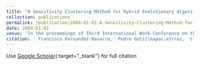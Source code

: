 ```yaml
---
title: "A Sensitivity Clustering Method for Hybrid Evolutionary Algorithms"
collection: publications
permalink: /publication/2009-01-01-A-Sensitivity-Clustering-Method-for-Hybrid-Evolutionary-Algorithms
date: 2009-01-01
venue: 'In the proceedings of Third International Work-Conference on the Interplay Between Natural and Artificial Computation (IWINAC09)'
citation: ' Francisco Fernandez-Navarro,  Pedro Guti{\&apos;e}rrez,  C{\&apos;e}sar Herv{\&apos;a}s-Mart{\&apos;i}nez,  Juan Fern{\&apos;a}ndez, &quot;A Sensitivity Clustering Method for Hybrid Evolutionary Algorithms.&quot; In the proceedings of Third International Work-Conference on the Interplay Between Natural and Artificial Computation (IWINAC09), 2009.'
---
```

Use [Google Scholar](https://scholar.google.com/scholar?q=A+Sensitivity+Clustering+Method+for+Hybrid+Evolutionary+Algorithms){:target="_blank"} for full citation